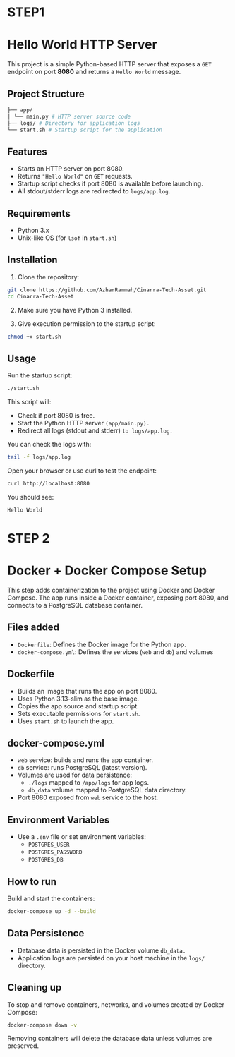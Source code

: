 # STEP1

# Hello World HTTP Server

This project is a simple Python-based HTTP server that exposes a `GET` endpoint on port **8080** and returns a `Hello World` message.

##  Project Structure

```bash
├── app/
│ └── main.py # HTTP server source code
├── logs/ # Directory for application logs
└── start.sh # Startup script for the application
```

##  Features

- Starts an HTTP server on port 8080.
- Returns `"Hello World"` on `GET` requests.
- Startup script checks if port 8080 is available before launching.
- All stdout/stderr logs are redirected to `logs/app.log`.

##  Requirements

- Python 3.x
- Unix-like OS (for `lsof` in `start.sh`)

##  Installation

1. Clone the repository:

```bash
git clone https://github.com/AzharRammah/Cinarra-Tech-Asset.git
cd Cinarra-Tech-Asset
```

2. Make sure you have Python 3 installed.

3. Give execution permission to the startup script:

```bash
chmod +x start.sh
```

## Usage 

Run the startup script:

```bash
./start.sh
```

This script will:

- Check if port 8080 is free.
- Start the Python HTTP server `(app/main.py).`
- Redirect all logs (stdout and stderr) `to logs/app.log.`

You can check the logs with:

```bash
tail -f logs/app.log
```

Open your browser or use curl to test the endpoint:

```bash
curl http://localhost:8080
```
You should see:

```bash
Hello World
```

# STEP 2

# Docker + Docker Compose Setup

This step adds containerization to the project using Docker and Docker Compose. The app runs inside a Docker container, exposing port 8080, and connects to a PostgreSQL database container.

## Files added

- `Dockerfile`: Defines the Docker image for the Python app.
- `docker-compose.yml`: Defines the services (`web` and `db`) and volumes

## Dockerfile

- Builds an image that runs the app on port 8080.
- Uses Python 3.13-slim as the base image.
- Copies the app source and startup script.
- Sets executable permissions for `start.sh`.
- Uses `start.sh` to launch the app.

## docker-compose.yml

- `web` service: builds and runs the app container.
- `db` service: runs PostgreSQL (latest version).
- Volumes are used for data persistence:
  - `./logs` mapped to `/app/logs` for app logs.
  - `db_data` volume mapped to PostgreSQL data directory.
- Port 8080 exposed from `web` service to the host.

## Environment Variables

- Use a `.env` file or set environment variables:
  - `POSTGRES_USER`
  - `POSTGRES_PASSWORD`
  - `POSTGRES_DB`

## How to run

Build and start the containers:

```bash
docker-compose up -d --build
```

## Data Persistence

- Database data is persisted in the Docker volume `db_data.`
- Application logs are persisted on your host machine in the `logs/` directory.

## Cleaning up

To stop and remove containers, networks, and volumes created by Docker Compose:

```bash
docker-compose down -v
```

Removing containers will delete the database data unless volumes are preserved.